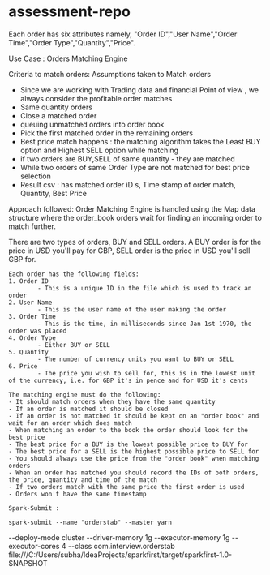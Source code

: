 # assessment-repo

Each order has six attributes namely, "Order ID","User Name","Order Time","Order Type","Quantity","Price".

Use Case : Orders Matching Engine

Criteria to match orders: Assumptions taken to Match orders

- Since we are working with Trading data and financial Point of view , we always consider the profitable order matches
- Same quantity orders
- Close a matched order
- queuing unmatched orders into order book
- Pick the first matched order in the remaining orders
- Best price match happens : the matching algorithm takes the Least BUY option and Highest SELL option while matching
- if two orders are BUY,SELL of same quantity - they are matched 
- While two orders of same Order Type are not matched for best price selection
- Result csv : has matched order iD s, Time stamp of order match, Quantity, Best Price

Approach followed:
Order Matching Engine is handled using the Map data structure where the order_book orders wait for finding an incoming order to match further.

There are two types of orders, BUY and SELL orders. A BUY order is for the price in USD you'll pay for GBP, SELL
	order is the price in USD you'll sell GBP for.
	
	Each order has the following fields:
	1. Order ID
	        - This is a unique ID in the file which is used to track an order
	2. User Name
	        - This is the user name of the user making the order
	3. Order Time
	        - This is the time, in milliseconds since Jan 1st 1970, the order was placed
	4. Order Type
	        - Either BUY or SELL
	5. Quantity
	        - The number of currency units you want to BUY or SELL
	6. Price
	        - The price you wish to sell for, this is in the lowest unit of the currency, i.e. for GBP it's in pence and for USD it's cents
	
	The matching engine must do the following:
	- It should match orders when they have the same quantity
	- If an order is matched it should be closed
	- If an order is not matched it should be kept on an "order book" and wait for an order which does match
	- When matching an order to the book the order should look for the best price
	- The best price for a BUY is the lowest possible price to BUY for
	- The best price for a SELL is the highest possible price to SELL for
	- You should always use the price from the "order book" when matching orders
	- When an order has matched you should record the IDs of both orders, the price, quantity and time of the match
	- If two orders match with the same price the first order is used
    - Orders won't have the same timestamp

    Spark-Submit :

    spark-submit --name "orderstab" --master yarn 
   --deploy-mode cluster 
   --driver-memory 1g 
   --executor-memory 1g
   --executor-cores 4 
   --class com.interview.orderstab 
   file:///C:/Users/subha/IdeaProjects/sparkfirst/target/sparkfirst-1.0-SNAPSHOT
  
